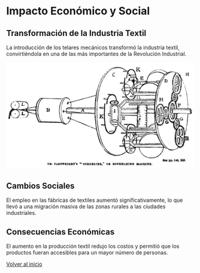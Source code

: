 # Impacto Económico y Social

## Transformación de la Industria Textil
La introducción de los telares mecánicos transformó la industria textil, convirtiéndola en una de las más importantes de la Revolución Industrial.

![](https://github.com/Miguel-Angel-Garcia-Ferrandiz/practicaObligatoriaEntornos/blob/main/imagenes/Cartwright_Edmund_ropemaking.jpg)

## Cambios Sociales
El empleo en las fábricas de textiles aumentó significativamente, lo que llevó a una migración masiva de las zonas rurales a las ciudades industriales.

## Consecuencias Económicas
El aumento en la producción textil redujo los costos y permitió que los productos fueran accesibles para un mayor número de personas.

[Volver al inicio](introduccion.md)
